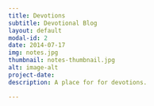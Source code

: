 ```yaml
---
title: Devotions 
subtitle: Devotional Blog
layout: default
modal-id: 2
date: 2014-07-17
img: notes.jpg 
thumbnail: notes-thumbnail.jpg
alt: image-alt
project-date: 
description: A place for for devotions. 

---
```

